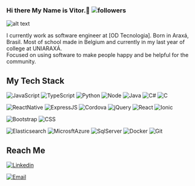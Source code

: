 ### Hi there My Name is Vitor.👋        ![followers](https://img.shields.io/github/followers/STHEe?style=social)

<p>
  
  ![alt text](http://www.odtecnologia.com.br/img/od_tp.png "ODTecnologia")
  
  
  I currently work as software engineer at [OD Tecnologia]. 
  Born in Araxá, Brasil. Most of school made in Belgium and currently in my last year of college at UNIARAXÁ. <br />
  Focused on using software to make people happy and be helpful for the community. 
</p>

## My Tech Stack
![JavaScript](https://img.shields.io/badge/-JavaScript-%232c3e50?style=flat-square&logo=javascript)
![TypeScript](https://img.shields.io/badge/-TypeScript-%232c3e50?style=flat-square&logo=TypeScript)
![Python](https://img.shields.io/badge/-Python-%232c3e50?style=flat-square&logo=python)
![Node](https://img.shields.io/badge/-Node-%232c3e50?style=flat-square&logo=node-dot-js)
![Java](https://img.shields.io/badge/-Java-%232c3e50?style=flat-square&logo=Java)
![C#](https://img.shields.io/badge/-CSharp-%232c3e50?style=flat-square&logo=C%20Sharp)
![C](https://img.shields.io/badge/-C-%232c3e50?style=flat-square&logo=C)

![ReactNative](https://img.shields.io/badge/-React%20Native-%232c3e50?style=flat-square&logo=react)
![ExpressJS](https://img.shields.io/badge/-ExpressJS-%232c3e50?style=flat-square&logo=Expressjs)
![Cordova](https://img.shields.io/badge/-Cordova-%232c3e50?style=flat-square&logo=apachecordova)
![jQuery](https://img.shields.io/badge/-jQuery-%232c3e50?style=flat-square&logo=jQuery)
![React](https://img.shields.io/badge/-React-%232c3e50?style=flat-square&logo=react)
![Ionic](https://img.shields.io/badge/-Ionic-%232c3e50?style=flat-square&logo=ionic)

![Bootstrap](https://img.shields.io/badge/-Bootstrap-%232c3e50?style=flat-square&logo=Bootstrap)
![CSS](https://img.shields.io/badge/-CSS-%232c3e50?style=flat-square&logo=css3)

![Elasticsearch](https://img.shields.io/badge/-Elasticsearch-%232c3e50?style=flat-square&logo=elasticsearch)
![MicrosftAzure](https://img.shields.io/badge/-Microsft%20Azure-%232c3e50?style=flat-square&logo=azuredevops)
![SqlServer](https://img.shields.io/badge/-SQLServer-%232c3e50?style=flat-square&logo=SQLServer)
![Docker](https://img.shields.io/badge/-Docker-%232c3e50?style=flat-square&logo=docker)
![Git](https://img.shields.io/badge/-Git-%232c3e50?style=flat-square&logo=git)

<!---
## Portfolio
[www.arifszn.com](https://www.arifszn.com)
-->

## Reach Me
<a href="https://www.linkedin.com/in/vitor-henrique-costa-ferreira-8a5b93164/">

  ![Linkedin](https://shields.io/badge/Linkedin--lightgrey?logo=linkedin&style=social)

</a>
<a href="mailto:vitor.ferreira@oraculodecisor.com">
  
  ![Email](https://shields.io/badge/Gmail--lightgrey?logo=gmail&style=social)

</a>


